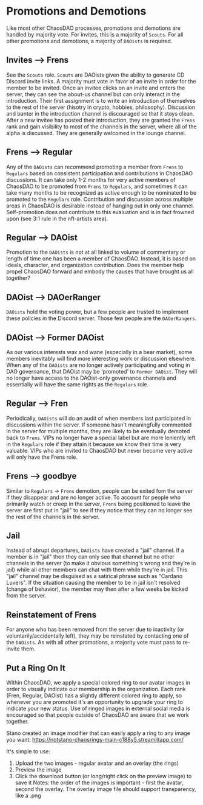 # Promotions and Demotions

Like most other ChaosDAO processes, promotions and demotions are handled by majority vote. For invites, this is a majority of ```Scouts```. For all other promotions and demotions, a majority of ```DAOists``` is required.

## Invites --> Frens
See the ```Scouts``` role. ```Scouts``` are DAOists given the ability to generate CD Discord invite links. A majority must vote in favor of an invite in order for the member to be invited. Once an invitee clicks on an invite and enters the server, they can see the about-us channel but can only interact in the introduction. Their first assignment is to write an introduction of themselves to the rest of the server (hisotry in crypto, hobbies, philosophy). Discussion and banter in the introduction channel is discouraged so that it stays clean. After a new invitee has posted their introduction, they are granted the ```Frens``` rank and gain visibility to most of the channels in the server, where all of the alpha is discussed. They are generally welcomed in the lounge channel.

## Frens --> Regular
Any of the ```DAOists``` can recommend promoting a member from ```Frens``` to ```Regulars``` based on consistent participation and contributions in ChaosDAO discussions. It can take only 1-2 months for very active members of ChaosDAO to be promoted from ```Frens``` to ```Regulars```, and sometimes it can take many months to be recognized as active enough to be nominated to be promoted to the ```Regulars``` role. Contribution and discussion across multiple areas in ChaosDAO is desirable instead of hanging out in only one channel. Self-promotion does not contribute to this evaluation and is in fact frowned upon (see 3:1 rule in the nft-artists area).

## Regular --> DAOist
Promotion to the ```DAOists``` is not at all linked to volume of commentary or length of time one has been a member of ChaosDAO. Instead, it is based on ideals, character, and organization contribution. Does the member help propel ChaosDAO forward and embody the causes that have brought us all together?

## DAOist --> DAOerRanger
```DAOists``` hold the voting power, but a few people are trusted to implement these policies in the Discord server. Those few people are the ```DAOerRangers```.

## DAOist --> Former DAOist
As our various interests wax and wane (especially in a bear market), some members inevitably will find more interesting work or discussion elsewhere. When any of the ```DAOists``` are no longer actively participating and voting in DAO governance, that DAOist may be 'promoted' to ```Former DAOist```. They will no longer have access to the DAOist-only governance channels and essentially will have the same rights as the ```Regulars``` role.

## Regular --> Fren
Periodically, ```DAOists``` will do an audit of when members last participated in discussions within the server. If someone hasn't meaningfully commented in the server for multiple months, they are likely to be eventually demoted back to ```Frens```. VIPs no longer have a special label but are more leniently left in the ```Regulars``` role if they attain it because we know their time is very valuable. VIPs who are invited to ChaosDAO but never become very active will only have the Frens role.

## Frens --> goodbye
Similar to ```Regulars``` -> ```Frens``` demotion, people can be exited fom the server if they disappear and are no longer active. To account for people who primarily watch or creep in the server, ```Frens``` being positioned to leave the server are first put in "jail" to see if they notice that they can no longer see the rest of the channels in the server.

## Jail
Instead of abrupt departures, ```DAOists``` have created a "jail" channel. If a member is in "jail" then they can only see that channel but no other channels in the server (to make it obvious something's wrong and they're in jail) while all other members can chat with them while they're in jail. This "jail" channel may be disguised as a satirical phrase such as "Cardano Luvers". If the situation causing the member to be in jail isn't resolved (change of behavior), the member may then after a few weeks be kicked from the server. 

## Reinstatement of Frens
For anyone who has been removed from the server due to inactivity (or voluntarily/accidentally left), they may be reinstated by contacting one of the ```DAOists```. As with all other promotions, a majority vote must pass to re-invite them.

## Put a Ring On It
Within ChaosDAO, we apply a special colored ring to our avatar images in order to visually indicate our membership in the organization. Each rank (Fren, Regular, DAOist) has a slightly different colored ring to apply, so whenever you are promoted it's an opportunity to upgrade your ring to indicate your new status. Use of ringed images in external social media is encouraged so that people outside of ChaosDAO are aware that we work together.

Stano created an image modifier that can easily apply a ring to any image you want:
https://notstano-chaosrings-main-c188y5.streamlitapp.com/

It's simple to use:
1. Upload the two images - regular avatar and an overlay (the rings)
2. Preview the image
3. Click the download button (or long/right click on the preview image) to save it
Notes: the order of the images is important - first the avatar, second the overlay. The overlay image file should support transparency, like a .png
